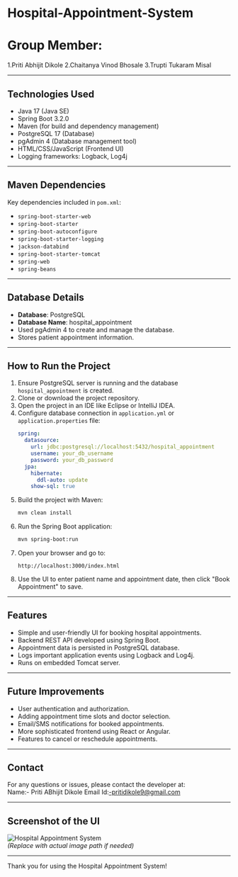 # Hospital-Appointment-System

# Group Member:
1.Priti Abhijit Dikole
2.Chaitanya Vinod Bhosale
3.Trupti Tukaram Misal

---

## Technologies Used
- Java 17 (Java SE)
- Spring Boot 3.2.0
- Maven (for build and dependency management)
- PostgreSQL 17 (Database)
- pgAdmin 4 (Database management tool)
- HTML/CSS/JavaScript (Frontend UI)
- Logging frameworks: Logback, Log4j

---

## Maven Dependencies
Key dependencies included in `pom.xml`:
- `spring-boot-starter-web`
- `spring-boot-starter`
- `spring-boot-autoconfigure`
- `spring-boot-starter-logging`
- `jackson-databind`
- `spring-boot-starter-tomcat`
- `spring-web`
- `spring-beans`

---

## Database Details
- **Database**: PostgreSQL
- **Database Name**: hospital_appointment
- Used pgAdmin 4 to create and manage the database.
- Stores patient appointment information.

---

## How to Run the Project
1. Ensure PostgreSQL server is running and the database `hospital_appointment` is created.
2. Clone or download the project repository.
3. Open the project in an IDE like Eclipse or IntelliJ IDEA.
4. Configure database connection in `application.yml` or `application.properties` file:
    ```yaml
    spring:
      datasource:
        url: jdbc:postgresql://localhost:5432/hospital_appointment
        username: your_db_username
        password: your_db_password
      jpa:
        hibernate:
          ddl-auto: update
        show-sql: true
    ```
5. Build the project with Maven:
    ```bash
    mvn clean install
    ```
6. Run the Spring Boot application:
    ```bash
    mvn spring-boot:run
    ```
7. Open your browser and go to:
    ```
    http://localhost:3000/index.html
    ```
8. Use the UI to enter patient name and appointment date, then click "Book Appointment" to save.

---

## Features
- Simple and user-friendly UI for booking hospital appointments.
- Backend REST API developed using Spring Boot.
- Appointment data is persisted in PostgreSQL database.
- Logs important application events using Logback and Log4j.
- Runs on embedded Tomcat server.

---

## Future Improvements
- User authentication and authorization.
- Adding appointment time slots and doctor selection.
- Email/SMS notifications for booked appointments.
- More sophisticated frontend using React or Angular.
- Features to cancel or reschedule appointments.

---

## Contact
For any questions or issues, please contact the developer at:  
Name:- Priti ABhijit Dikole
Email Id:-pritidikole9@gmail.com

---

## Screenshot of the UI

![Hospital Appointment System](./hospital-appointment-ui.png)  
*(Replace with actual image path if needed)*

---

Thank you for using the Hospital Appointment System!

